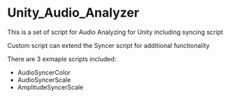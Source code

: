 # Unity_Audio_Analyzer
This is a set of script for Audio Analyzing for Unity including syncing script

Custom script can extend the Syncer script for additional functionality

There are 3 exmaple scripts included:
- AudioSyncerColor
- AudioSyncerScale
- AmplitudeSyncerScale
